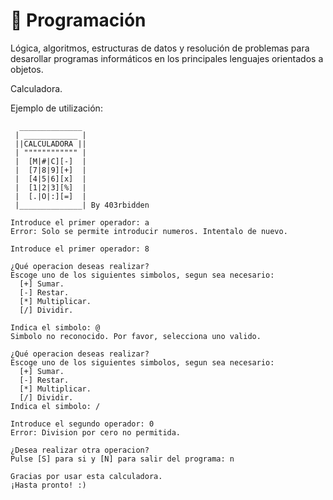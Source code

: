 # 🤖 Programación

Lógica, algoritmos, estructuras de datos y resolución de problemas para desarollar programas informáticos en los principales lenguajes orientados a objetos.

Calculadora.

Ejemplo de utilización:


```
  ______________
 | ____________ |
 ||CALCULADORA ||
 | """""""""""" |
 |  [M|#|C][-]  |
 |  [7|8|9][+]  |
 |  [4|5|6][x]  |
 |  [1|2|3][%]  |
 |  [.|O|:][=]  |
 |______________| By 403rbidden 

Introduce el primer operador: a
Error: Solo se permite introducir numeros. Intentalo de nuevo.

Introduce el primer operador: 8

¿Qué operacion deseas realizar?
Escoge uno de los siguientes simbolos, segun sea necesario:
  [+] Sumar.
  [-] Restar.
  [*] Multiplicar.
  [/] Dividir.
  
Indica el simbolo: @
Simbolo no reconocido. Por favor, selecciona uno valido.

¿Qué operacion deseas realizar?
Escoge uno de los siguientes simbolos, segun sea necesario:
  [+] Sumar.
  [-] Restar.
  [*] Multiplicar.
  [/] Dividir.
Indica el simbolo: /

Introduce el segundo operador: 0
Error: Division por cero no permitida.
   
¿Desea realizar otra operacion?
Pulse [S] para si y [N] para salir del programa: n

Gracias por usar esta calculadora.
¡Hasta pronto! :)
```
